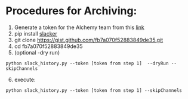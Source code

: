 # Procedures for Archiving:

1. Generate a token for the Alchemy team from this [link](https://api.slack.com/docs/oauth-test-tokens)
2. pip install [slacker](https://github.com/os/slacker)
3. git clone https://gist.github.com/fb7a070f52883849de35.git
4. cd fb7a070f52883849de35
5. (optional -dry run)
```
python slack_history.py --token [token from step 1]  --dryRun --skipChannels
```
6. execute:
```
python slack_history.py --token [token from step 1] --skipChannels
```
